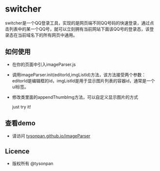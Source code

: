 switcher
========

switcher是一个QQ登录工具，实现的是网页端不同QQ号码的快速登录，通过点击列表中的某一个QQ号，就可以立刻拥有当前网站下面该QQ号的登录态，该登录态在当前域名下的所有网页中通用。

如何使用
-------

* 在你的页面中引入imageParser.js
* 调用imageParser.init(editorId,imgListId)方法，该方法接受两个参数：editorId是编辑框的id，imgListId是用于显示图片列表的容器id，通常是一个ul标签。
* 修改类里面的appendThumbImg方法，可以自定义显示图片的方式

  just try it!


查看demo
-------

* 请访问 [tysonpan.github.io/imageParser](http://tysonpan.github.io/imageParser)


Licence
-------

* 版权所有 @tysonpan